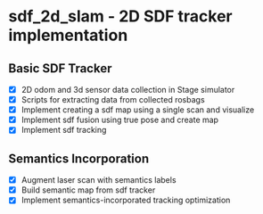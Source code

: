 # sdf_2d_slam - 2D SDF tracker implementation

## Basic SDF Tracker
- [x] 2D odom and 3d sensor data collection in Stage simulator
- [x] Scripts for extracting data from collected rosbags
- [x] Implement creating a sdf map using a single scan and visualize
- [x] Implement sdf fusion using true pose and create map
- [x] Implement sdf tracking

## Semantics Incorporation
- [x] Augment laser scan with semantics labels
- [x] Build semantic map from sdf tracker
- [x] Implement semantics-incorporated tracking optimization
